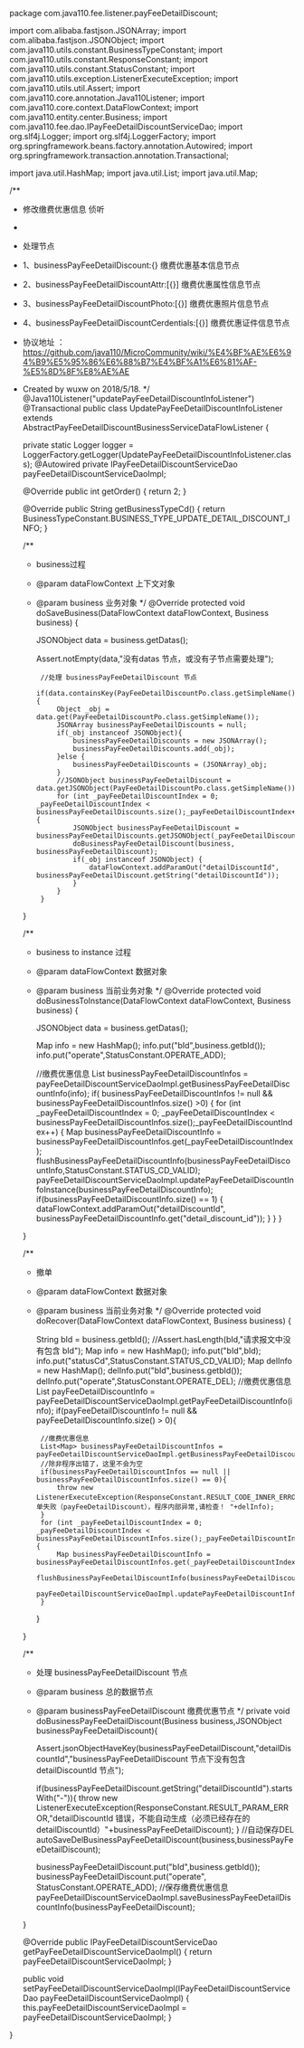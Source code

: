 package com.java110.fee.listener.payFeeDetailDiscount;

import com.alibaba.fastjson.JSONArray;
import com.alibaba.fastjson.JSONObject;
import com.java110.utils.constant.BusinessTypeConstant;
import com.java110.utils.constant.ResponseConstant;
import com.java110.utils.constant.StatusConstant;
import com.java110.utils.exception.ListenerExecuteException;
import com.java110.utils.util.Assert;
import com.java110.core.annotation.Java110Listener;
import com.java110.core.context.DataFlowContext;
import com.java110.entity.center.Business;
import com.java110.fee.dao.IPayFeeDetailDiscountServiceDao;
import org.slf4j.Logger;
import org.slf4j.LoggerFactory;
import org.springframework.beans.factory.annotation.Autowired;
import org.springframework.transaction.annotation.Transactional;

import java.util.HashMap;
import java.util.List;
import java.util.Map;

/**
 * 修改缴费优惠信息 侦听
 *
 * 处理节点
 * 1、businessPayFeeDetailDiscount:{} 缴费优惠基本信息节点
 * 2、businessPayFeeDetailDiscountAttr:[{}] 缴费优惠属性信息节点
 * 3、businessPayFeeDetailDiscountPhoto:[{}] 缴费优惠照片信息节点
 * 4、businessPayFeeDetailDiscountCerdentials:[{}] 缴费优惠证件信息节点
 * 协议地址 ：https://github.com/java110/MicroCommunity/wiki/%E4%BF%AE%E6%94%B9%E5%95%86%E6%88%B7%E4%BF%A1%E6%81%AF-%E5%8D%8F%E8%AE%AE
 * Created by wuxw on 2018/5/18.
 */
@Java110Listener("updatePayFeeDetailDiscountInfoListener")
@Transactional
public class UpdatePayFeeDetailDiscountInfoListener extends AbstractPayFeeDetailDiscountBusinessServiceDataFlowListener {

    private static Logger logger = LoggerFactory.getLogger(UpdatePayFeeDetailDiscountInfoListener.class);
    @Autowired
    private IPayFeeDetailDiscountServiceDao payFeeDetailDiscountServiceDaoImpl;

    @Override
    public int getOrder() {
        return 2;
    }

    @Override
    public String getBusinessTypeCd() {
        return BusinessTypeConstant.BUSINESS_TYPE_UPDATE_DETAIL_DISCOUNT_INFO;
    }

    /**
     * business过程
     * @param dataFlowContext 上下文对象
     * @param business 业务对象
     */
    @Override
    protected void doSaveBusiness(DataFlowContext dataFlowContext, Business business) {

        JSONObject data = business.getDatas();

        Assert.notEmpty(data,"没有datas 节点，或没有子节点需要处理");


            //处理 businessPayFeeDetailDiscount 节点
            if(data.containsKey(PayFeeDetailDiscountPo.class.getSimpleName())){
                Object _obj = data.get(PayFeeDetailDiscountPo.class.getSimpleName());
                JSONArray businessPayFeeDetailDiscounts = null;
                if(_obj instanceof JSONObject){
                    businessPayFeeDetailDiscounts = new JSONArray();
                    businessPayFeeDetailDiscounts.add(_obj);
                }else {
                    businessPayFeeDetailDiscounts = (JSONArray)_obj;
                }
                //JSONObject businessPayFeeDetailDiscount = data.getJSONObject(PayFeeDetailDiscountPo.class.getSimpleName());
                for (int _payFeeDetailDiscountIndex = 0; _payFeeDetailDiscountIndex < businessPayFeeDetailDiscounts.size();_payFeeDetailDiscountIndex++) {
                    JSONObject businessPayFeeDetailDiscount = businessPayFeeDetailDiscounts.getJSONObject(_payFeeDetailDiscountIndex);
                    doBusinessPayFeeDetailDiscount(business, businessPayFeeDetailDiscount);
                    if(_obj instanceof JSONObject) {
                        dataFlowContext.addParamOut("detailDiscountId", businessPayFeeDetailDiscount.getString("detailDiscountId"));
                    }
                }
            }
    }


    /**
     * business to instance 过程
     * @param dataFlowContext 数据对象
     * @param business 当前业务对象
     */
    @Override
    protected void doBusinessToInstance(DataFlowContext dataFlowContext, Business business) {

        JSONObject data = business.getDatas();

        Map info = new HashMap();
        info.put("bId",business.getbId());
        info.put("operate",StatusConstant.OPERATE_ADD);

        //缴费优惠信息
        List<Map> businessPayFeeDetailDiscountInfos = payFeeDetailDiscountServiceDaoImpl.getBusinessPayFeeDetailDiscountInfo(info);
        if( businessPayFeeDetailDiscountInfos != null && businessPayFeeDetailDiscountInfos.size() >0) {
            for (int _payFeeDetailDiscountIndex = 0; _payFeeDetailDiscountIndex < businessPayFeeDetailDiscountInfos.size();_payFeeDetailDiscountIndex++) {
                Map businessPayFeeDetailDiscountInfo = businessPayFeeDetailDiscountInfos.get(_payFeeDetailDiscountIndex);
                flushBusinessPayFeeDetailDiscountInfo(businessPayFeeDetailDiscountInfo,StatusConstant.STATUS_CD_VALID);
                payFeeDetailDiscountServiceDaoImpl.updatePayFeeDetailDiscountInfoInstance(businessPayFeeDetailDiscountInfo);
                if(businessPayFeeDetailDiscountInfo.size() == 1) {
                    dataFlowContext.addParamOut("detailDiscountId", businessPayFeeDetailDiscountInfo.get("detail_discount_id"));
                }
            }
        }

    }

    /**
     * 撤单
     * @param dataFlowContext 数据对象
     * @param business 当前业务对象
     */
    @Override
    protected void doRecover(DataFlowContext dataFlowContext, Business business) {

        String bId = business.getbId();
        //Assert.hasLength(bId,"请求报文中没有包含 bId");
        Map info = new HashMap();
        info.put("bId",bId);
        info.put("statusCd",StatusConstant.STATUS_CD_VALID);
        Map delInfo = new HashMap();
        delInfo.put("bId",business.getbId());
        delInfo.put("operate",StatusConstant.OPERATE_DEL);
        //缴费优惠信息
        List<Map> payFeeDetailDiscountInfo = payFeeDetailDiscountServiceDaoImpl.getPayFeeDetailDiscountInfo(info);
        if(payFeeDetailDiscountInfo != null && payFeeDetailDiscountInfo.size() > 0){

            //缴费优惠信息
            List<Map> businessPayFeeDetailDiscountInfos = payFeeDetailDiscountServiceDaoImpl.getBusinessPayFeeDetailDiscountInfo(delInfo);
            //除非程序出错了，这里不会为空
            if(businessPayFeeDetailDiscountInfos == null || businessPayFeeDetailDiscountInfos.size() == 0){
                throw new ListenerExecuteException(ResponseConstant.RESULT_CODE_INNER_ERROR,"撤单失败（payFeeDetailDiscount），程序内部异常,请检查！ "+delInfo);
            }
            for (int _payFeeDetailDiscountIndex = 0; _payFeeDetailDiscountIndex < businessPayFeeDetailDiscountInfos.size();_payFeeDetailDiscountIndex++) {
                Map businessPayFeeDetailDiscountInfo = businessPayFeeDetailDiscountInfos.get(_payFeeDetailDiscountIndex);
                flushBusinessPayFeeDetailDiscountInfo(businessPayFeeDetailDiscountInfo,StatusConstant.STATUS_CD_VALID);
                payFeeDetailDiscountServiceDaoImpl.updatePayFeeDetailDiscountInfoInstance(businessPayFeeDetailDiscountInfo);
            }
        }

    }



    /**
     * 处理 businessPayFeeDetailDiscount 节点
     * @param business 总的数据节点
     * @param businessPayFeeDetailDiscount 缴费优惠节点
     */
    private void doBusinessPayFeeDetailDiscount(Business business,JSONObject businessPayFeeDetailDiscount){

        Assert.jsonObjectHaveKey(businessPayFeeDetailDiscount,"detailDiscountId","businessPayFeeDetailDiscount 节点下没有包含 detailDiscountId 节点");

        if(businessPayFeeDetailDiscount.getString("detailDiscountId").startsWith("-")){
            throw new ListenerExecuteException(ResponseConstant.RESULT_PARAM_ERROR,"detailDiscountId 错误，不能自动生成（必须已经存在的detailDiscountId）"+businessPayFeeDetailDiscount);
        }
        //自动保存DEL
        autoSaveDelBusinessPayFeeDetailDiscount(business,businessPayFeeDetailDiscount);

        businessPayFeeDetailDiscount.put("bId",business.getbId());
        businessPayFeeDetailDiscount.put("operate", StatusConstant.OPERATE_ADD);
        //保存缴费优惠信息
        payFeeDetailDiscountServiceDaoImpl.saveBusinessPayFeeDetailDiscountInfo(businessPayFeeDetailDiscount);

    }



    @Override
    public IPayFeeDetailDiscountServiceDao getPayFeeDetailDiscountServiceDaoImpl() {
        return payFeeDetailDiscountServiceDaoImpl;
    }

    public void setPayFeeDetailDiscountServiceDaoImpl(IPayFeeDetailDiscountServiceDao payFeeDetailDiscountServiceDaoImpl) {
        this.payFeeDetailDiscountServiceDaoImpl = payFeeDetailDiscountServiceDaoImpl;
    }



}
